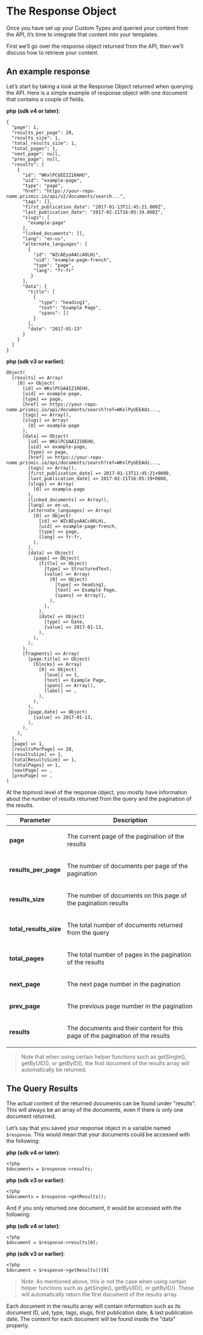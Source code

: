 # The Response Object

Once you have set up your Custom Types and queried your content from the API, it’s time to integrate that content into your templates.

First we’ll go over the response object returned from the API, then we’ll discuss how to retrieve your content.

## An example response

Let’s start by taking a look at the Response Object returned when querying the API. Here is a simple example of response object with one document that contains a couple of fields.

**php (sdk v4 or later)**:

```
{
  "page": 1,
  "results_per_page": 20,
  "results_size": 1,
  "total_results_size": 1,
  "total_pages": 1,
  "next_page": null,
  "prev_page": null,
  "results": [
    {
      "id": "WKxlPCUEEIZ10AHU",
      "uid": "example-page",
      "type": "page",
      "href": "https://your-repo-name.prismic.io/api/v2/documents/search...",
      "tags": [],
      "first_publication_date": "2017-01-13T11:45:21.000Z",
      "last_publication_date": "2017-02-21T16:05:19.000Z",
      "slugs": [
        "example-page"
      ],
      "linked_documents": [],
      "lang": "en-us",
      "alternate_languages": [
        {
          "id": "WZcAEyoAACcA0LHi",
          "uid": "example-page-french",
          "type": "page",
          "lang": "fr-fr"
         }
      ],
      "data": {
        "title": [
          {
            "type": "heading1",
            "text": "Example Page",
            "spans": []
          }
        ],
        "date": "2017-01-13"
      }
    }
  ]
}
```

**php (sdk v3 or earlier)**:

```
Object(
  [results] => Array(
    [0] => Object(
      [id] => WKxlPCUAAIZ10EHU,
      [uid] => example-page,
      [type] => page,
      [href] => https://your-repo-name.prismic.io/api/documents/search?ref=WKxlPyUEEAdz...,
      [tags] => Array(),
      [slugs] => Array(
        [0] => example-page
      ),
      [data] => Object(
        [id] => WKxlPCUAAIZ10EHU,
        [uid] => example-page,
        [type] => page,
        [href] => https://your-repo-name.prismic.io/api/documents/search?ref=WKxlPyUEEAdz...,
        [tags] => Array(),
        [first_publication_date] => 2017-01-13T11:45:21+0000,
        [last_publication_date] => 2017-02-21T16:05:19+0000,
        [slugs] => Array(
          [0] => example-page
        ),
        [linked_documents] => Array(),
        [lang] => en-us,
        [alternate_languages] => Array(
          [0] => Object(
            [id] => WZcAEyoAACcA0LHi,
            [uid] => example-page-french,
            [type] => page,
            [lang] => fr-fr,
          ),
        ),
        [data] => Object(
          [page] => Object(
            [title] => Object(
              [type] => StructuredText,
              [value] => Array(
                [0] => Object(
                  [type] => heading1,
                  [text] => Example Page,
                  [spans] => Array(),
                ),
              ),
            ),
            [date] => Object(
              [type] => Date,
              [value] => 2017-01-13,
            ),
          ),
        ),
      ),
      [fragments] => Array(
        [page.title] => Object(
          [blocks] => Array(
            [0] => Object(
              [level] => 1,
              [text] => Example Page,
              [spans] => Array(),
              [label] => ,
            ),
          ),
        ),
        [page.date] => Object(
          [value] => 2017-01-13,
        ),
      ),
    ),
  ),
  [page] => 1,
  [resultsPerPage] => 20,
  [resultsSize] => 1,
  [totalResultsSize] => 1,
  [totalPages] => 1,
  [nextPage] => ,
  [prevPage] => ,
)
```

At the topmost level of the response object, you mostly have information about the number of results returned from the query and the pagination of the results.

| Parameter                                | Description                                                                           |
| ---------------------------------------- | ------------------------------------------------------------------------------------- |
| <strong>page</strong><br/>               | <p>The current page of the pagination of the results</p>                              |
| <strong>results_per_page</strong><br/>   | <p>The number of documents per page of the pagination</p>                             |
| <strong>results_size</strong><br/>       | <p>The number of documents on this page of the pagination results</p>                 |
| <strong>total_results_size</strong><br/> | <p>The total number of documents returned from the query</p>                          |
| <strong>total_pages</strong><br/>        | <p>The total number of pages in the pagination of the results</p>                     |
| <strong>next_page</strong><br/>          | <p>The next page number in the pagination</p>                                         |
| <strong>prev_page</strong><br/>          | <p>The previous page number in the pagination</p>                                     |
| <strong>results</strong><br/>            | <p>The documents and their content for this page of the pagination of the results</p> |

> Note that when using certain helper functions such as getSingle(), getByUID(), or getByID(), the first document of the results array will automatically be returned.

## The Query Results

The actual content of the returned documents can be found under "results". This will always be an array of the documents, even if there is only one document returned.

Let’s say that you saved your response object in a variable named `$response`. This would mean that your documents could be accessed with the following:

**php (sdk v4 or later)**:

```
<?php
$documents = $response->results;
```

**php (sdk v3 or earlier)**:

```
<?php
$documents = $response->getResults();
```

And if you only returned one document, it would be accessed with the following:

**php (sdk v4 or later)**:

```
<?php
$document = $response->results[0];
```

**php (sdk v3 or earlier)**:

```
<?php
$document = $response->getResults()[0]
```

> Note: As mentioned above, this is not the case when using certain helper functions such as getSingle(), getByUID(), or getByID(). These will automatically return the first document of the results array.

Each document in the results array will contain information such as its document ID, uid, type, tags, slugs, first publication date, & last publication date. The content for each document will be found inside the "data" property.
